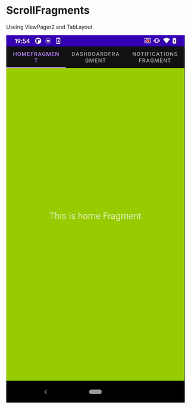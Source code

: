 # ScrollFragments
Useing ViewPager2 and TabLayout.

<img src=https://github.com/Abu-Chen/ScrollFragments/blob/main/ReadMe/scroll.gif>
